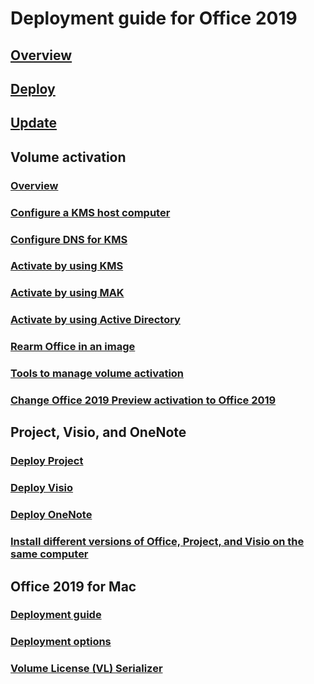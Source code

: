 
# Deployment guide for Office 2019

## [Overview](overview.md)
## [Deploy](deploy.md)
## [Update](update.md)

## Volume activation
### [Overview](../vlactivation/plan-volume-activation-of-office.md?toc=/deployoffice/office2019/toc.json)
### [Configure a KMS host computer](../vlactivation/configure-a-kms-host-computer-for-office.md?toc=/deployoffice/office2019/toc.json)
### [Configure DNS for KMS](../vlactivation/configure-dns-to-activate-office-by-using-kms.md?toc=/deployoffice/office2019/toc.json)
### [Activate by using KMS](../vlactivation/activate-office-by-using-kms.md?toc=/deployoffice/office2019/toc.json)
### [Activate by using MAK](../vlactivation/activate-office-by-using-mak.md?toc=/deployoffice/office2019/toc.json)
### [Activate by using Active Directory](../vlactivation/activate-office-by-using-active-directory.md?toc=/deployoffice/office2019/toc.json)
### [Rearm Office in an image](../vlactivation/rearm-an-office-installation-on-an-image-when-using-kms-to-activate.md?toc=/deployoffice/office2019/toc.json)
### [Tools to manage volume activation](../vlactivation/tools-to-manage-volume-activation-of-office.md?toc=/deployoffice/office2019/toc.json)
### [Change Office 2019 Preview activation to Office 2019](update-from-preview.md)


## Project, Visio, and OneNote
### [Deploy Project](../deployment-guide-for-project.md?toc=/deployoffice/office2019/toc.json#deploy-a-volume-licensed-version-of-project-2019)
### [Deploy Visio](../deployment-guide-for-visio.md?toc=/deployoffice/office2019/toc.json#deploy-a-volume-licensed-version-of-visio-2019)
### [Deploy OneNote](../deployment-guide-onenote.md?toc=/deployoffice/office2019/toc.json)
### [Install different versions of Office, Project, and Visio on the same computer](../install-different-office-visio-and-project-versions-on-the-same-computer.md?toc=/deployoffice/office2019/toc.json)

## Office 2019 for Mac
### [Deployment guide](../mac/deployment-guide-for-office-for-mac.md?toc=/deployoffice/office2019/toc.json)
### [Deployment options](../mac/deployment-options-for-office-for-mac.md?toc=/deployoffice/office2019/toc.json)
### [Volume License (VL) Serializer](../mac/volume-license-serializer.md?toc=/deployoffice/office2019/toc.json)
